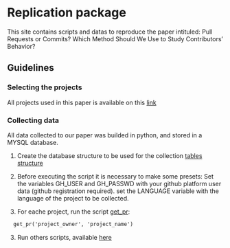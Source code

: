 # Replication package

This site contains scripts and datas to reproduce the paper intituled: Pull Requests or Commits? Which Method Should We Use to Study Contributors’ Behavior?

## Guidelines

### Selecting the projects

All projects used in this paper is available on this [link](https://github.com/markaumvb/RENE/blob/master/data/projects) 

### Collecting data

All data collected to our paper was builded in python, and stored in a MYSQL database.

1. Create the database structure to be used for the collection [tables structure](https://github.com/markaumvb/RENE/tree/master/database%20script)

2. Before executing the script it is necessary to make some presets:
Set the variables GH_USER and GH_PASSWD with your github platform user data (github registration required). set the LANGUAGE variable with the language of the project to be collected.

2. For eache project, run the script [get_pr](https://github.com/markaumvb/RENE/blob/master/python_script/get_pr.py): 

```markdown
  get_pr('project_owner', 'project_name')
```
3. Run others scripts, available [here](https://github.com/markaumvb/RENE/tree/master/python_script)
